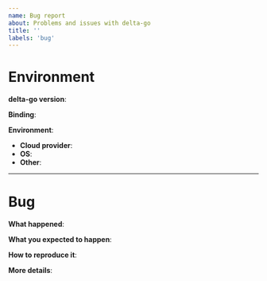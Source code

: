 ```yaml
---
name: Bug report
about: Problems and issues with delta-go
title: ''
labels: 'bug'
---
```

# Environment

**delta-go version**:

**Binding**: 

**Environment**:
- **Cloud provider**:
- **OS**:
- **Other**:

***
# Bug

**What happened**:

**What you expected to happen**:

**How to reproduce it**:

**More details**: